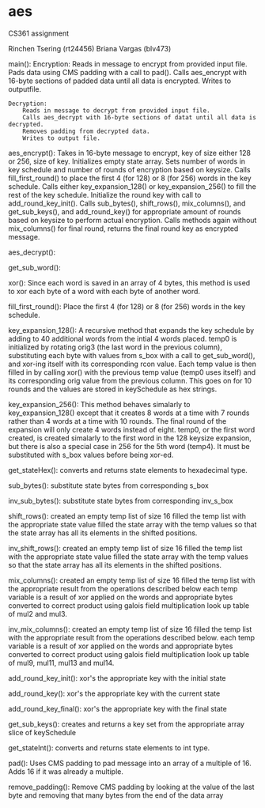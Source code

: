 # aes
CS361 assignment

Rinchen Tsering (rt24456)
Briana Vargas (blv473)

main():
	Encryption:
		Reads in message to encrypt from provided input file.
		Pads data using CMS padding with a call to pad().
		Calls aes_encrypt with 16-byte sections of padded data until all data is encrypted.
		Writes to outputfile.
		
	Decryption:
		Reads in message to decrypt from provided input file.
		Calls aes_decrypt with 16-byte sections of datat until all data is decrypted.
		Removes padding from decrypted data.
		Writes to output file.


aes_encrypt():
	Takes in 16-byte message to encrypt, key of size either 128 or 256, size of key.
	Initializes empty state array.
	Sets number of words in key schedule and number of rounds of encryption based on keysize.
	Calls fill_first_round() to place the first 4 (for 128) or 8 (for 256) words in the key schedule.
	Calls either key_expansion_128() or key_expansion_256() to fill the rest of the key schedule.
	Initialize the round key with call to add_round_key_init().
	Calls sub_bytes(), shift_rows(), mix_columns(), and get_sub_keys(), and add_round_key() for appropriate amount of rounds based on keysize to perform actual encryption.
	Calls methods again without mix_columns() for final round, returns the final round key as encrypted message.

aes_decrypt():

get_sub_word():
	
xor():
	Since each word is saved in an array of 4 bytes, this method is used to xor each byte of a word with each byte of another word.

fill_first_round():
	Place the first 4 (for 128) or 8 (for 256) words in the key schedule.

key_expansion_128():
	A recursive method that expands the key schedule by adding to 40 additional words from the intial 4 words placed. 
	temp0 is initialized by rotating orig3 (the last word in the previous column), substituting each byte with values from s_box with a call to get_sub_word(), and xor-ing itself with its corresponding rcon value.
	Each temp value is then filled in by calling xor() with the previous temp value (temp0 uses itself) and its corresponding orig value from the previous column.
	This goes on for 10 rounds and the values are stored in keySchedule as hex strings.

key_expansion_256():
	This method behaves simalarly to key_expansion_128() except that it creates 8 words at a time with 7 rounds rather than 4 words at a time with 10 rounds.
	The final round of the expansion will only create 4 words instead of eight.
	temp0, or the first word created, is created simalarly to the first word in the 128 keysize expansion, but there is also a special case in 256 for the 5th word (temp4). It must be substituted with s_box values before being xor-ed.

get_stateHex():
	converts and returns state elements to hexadecimal type.

sub_bytes():
	substitute state bytes from corresponding s_box

inv_sub_bytes():
	substitute state bytes from corresponding inv_s_box

shift_rows():
	created an empty temp list of size 16
	filled the temp list with the appropriate state value
	filled the state array with the temp values so that the state array has all its elements in the shifted positions.  

inv_shift_rows():
	created an empty temp list of size 16
	filled the temp list with the appropriate state value
	filled the state array with the temp values so that the state array has all its elements in the shifted positions.

mix_columns():
	created an empty temp list of size 16
	filled the temp list with the appropriate result from the operations described below
	each temp variable is a result of xor applied on the words and appropriate bytes converted to correct product using galois field multiplication look up table of mul2 and mul3.  

inv_mix_columns():
	created an empty temp list of size 16
	filled the temp list with the appropriate result from the operations described below.
	each temp variable is a result of xor applied on the words and appropriate bytes converted to correct product using galois field multiplication look up table of mul9, mul11, mul13 and mul14.

add_round_key_init():
	xor's the appropriate key with the initial state

add_round_key():
	xor's the appropriate key with the current state

add_round_key_final():
	xor's the appropriate key with the final state

get_sub_keys(): 
	creates and returns a key set from the appropriate array slice of keySchedule 

get_stateInt():
	converts and returns state elements to int type.

pad():
	Uses CMS padding to pad message into an array of a multiple of 16. Adds 16 if it was already a multiple.

remove_padding():
	Remove CMS padding by looking at the value of the last byte and removing that many bytes from the end of the data array








